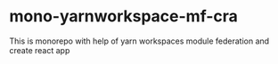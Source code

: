 # mono-yarnworkspace-mf-cra
This is monorepo with help of yarn workspaces module federation and create react app 
